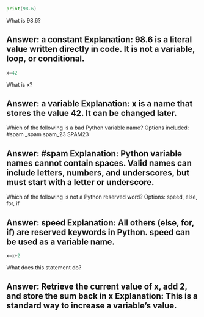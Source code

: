 ```python
print(98.6)
```
What is 98.6?

Answer: a constant
Explanation: 98.6 is a literal value written directly in code. It is not a variable, loop, or conditional.
-----
```python
x=42
```
What is x?

Answer: a variable
Explanation: x is a name that stores the value 42. It can be changed later.
-----
Which of the following is a bad Python variable name?
Options included: #spam  _spam  spam_23  SPAM23

Answer: #spam
Explanation: Python variable names cannot contain spaces. Valid names can include letters, numbers, and underscores, but must start with a letter or underscore.
-------
Which of the following is not a Python reserved word?
Options: speed, else, for, if

Answer: speed
Explanation: All others (else, for, if) are reserved keywords in Python. speed can be used as a variable name.
------
```python
x=x+2
```
What does this statement do?

Answer: Retrieve the current value of x, add 2, and store the sum back in x
Explanation: This is a standard way to increase a variable’s value.
-----

